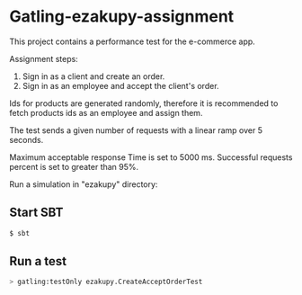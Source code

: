 Gatling-ezakupy-assignment
=========================

This project contains a performance test for the e-commerce app.

Assignment steps:
1) Sign in as a client and create an order.
2) Sign in as an employee and accept the client's order.

Ids for products are generated randomly, therefore it is recommended to fetch products ids as an employee and
 assign them.

The test sends a given number of requests with a linear ramp over 5 seconds.

Maximum acceptable response Time is set to 5000 ms.
Successful requests percent is set to greater than 95%.

Run a simulation in "ezakupy" directory:

Start SBT
---------
```bash
$ sbt
```

Run a test
-----------------------

```bash
> gatling:testOnly ezakupy.CreateAcceptOrderTest
```


